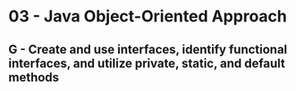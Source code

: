 # 03 - Java Object-Oriented Approach
## G - Create and use interfaces, identify functional interfaces, and utilize private, static, and default methods
